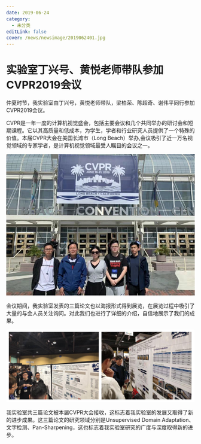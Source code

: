 ```yaml
---
date: 2019-06-24
category:
  - 未分类
editLink: false
cover: /news/newsimage/2019062401.jpg
---
```



# 实验室丁兴号、黄悦老师带队参加CVPR2019会议

仲夏时节，我实验室由丁兴号，黄悦老师带队，梁柏荣、陈超奇、谢伟平同行参加CVPR2019会议。
<!-- more -->


CVPR是一年一度的计算机视觉盛会，包括主要会议和几个共同举办的研讨会和短期课程。它以其高质量和低成本，为学生，学者和行业研究人员提供了一个特殊的价值。本届CVPR大会在美国长滩市（Long Beach）举办,会议吸引了近一万名视觉领域的专家学者，是计算机视觉领域最受人瞩目的会议之一。

![](/news/newsimage/2019062401.jpg)

会议期间，我实验室发表的三篇论文也以海报形式得到展览，在展览过程中吸引了大量的与会人员关注询问。对此我们也进行了详细的介绍，自信地展示了我们的成果。

![](/news/newsimage/2019062402.jpg)

我实验室共三篇论文被本届CVPR大会接收，这标志着我实验室的发展又取得了新的进步成果。这三篇论文的研究领域分别是Unsupervised Domain Adaptation、文字检测、Pan-Sharpening，这也标志着我实验室研究的广度与深度取得新的进步。